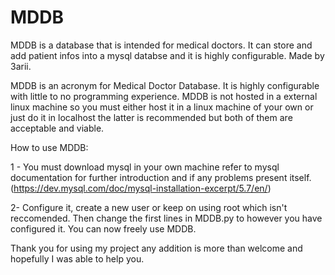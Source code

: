 # MDDB
MDDB is a database that is intended for medical doctors. It can store and add patient infos into a mysql databse and it is highly configurable. Made by 3arii.

MDDB is an acronym for Medical Doctor Database. It is highly configurable with little to no programming experience. MDDB is not hosted in a external linux machine so you must either host it in a linux machine of your own or just do it in localhost the latter is recommended but both of them are acceptable and viable.

How to use MDDB:

1 - You must download mysql in your own machine refer to mysql documentation for further introduction and if any problems present itself.(https://dev.mysql.com/doc/mysql-installation-excerpt/5.7/en/)

2- Configure it, create a new user or keep on using root which isn't reccomended. Then change the first lines in MDDB.py to however you have configured it. You can now freely use MDDB.

Thank you for using my project any addition is more than welcome and hopefully I was able to help you.

